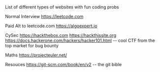List of different types of websites with fun coding probs

Normal Interview
https://leetcode.com

Paid Alt to leetcode.com
https://algoexpert.io

CySec
https://hackthebox.com
https://hackthissite.org
https://docs.hackerone.com/hackers/hacker101.html -- cool CTF from the top market for bug bounty

Maths
https://projecteuler.net/

Resouces 
https://git-scm.com/book/en/v2 -- the git bible
